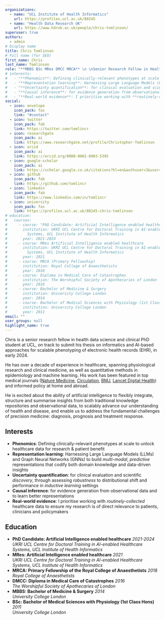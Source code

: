 ```yaml
---
organizations:
  - name: "UCL Institute of Health Informatics"
    url: https://profiles.ucl.ac.uk/80245
  - name: "Health Data Research UK"
    url: https://www.hdruk.ac.uk/people/chris-tomlinson/
superuser: true
authors:
  - admin
# Display name
title: Chris Tomlinson
# Full name (for SEO)
first_name: Chris
last_name: Tomlinson
role: "**MBBS BSc MRes DMCC MRCA** \n \nSenior Research Fellow in Health Data Science"
# interests:
#   - "**Phenomics**: Defining clinically-relevant phenotypes at scale to unlock healthcare data for research & patient benefit"
#   - "**Representation learning**: Harnessing Large Language Models (LLMs) and Graph Neural Networks (GNNs) to build *predictive* representations that codify both domain knowledge and data-driven insights"
#   - "**Uncertainty quantification**: for clinical evaluation and scientific *discovery*, through assessing robustness to distributional shift and performance in inductive learning settings"
#   - "**Causal inference**: for evidence generation from observational data and to learn better representations"
#   - "**Real-world evidence**: I prioritise working with **routinely-collected** healthcare data to ensure my research is of direct relevance to patients, clinicians and policymakers"
social:
  - icon: envelope
    icon_pack: fas
    link: "#contact"
  - icon: twitter
    icon_pack: fab
    link: https://twitter.com/tomlincr
  - icon: researchgate
    icon_pack: ai
    link: https://www.researchgate.net/profile/Christopher-Tomlinson
  - icon: orcid
    icon_pack: ai
    link: https://orcid.org/0000-0002-0903-5395
  - icon: google-scholar
    icon_pack: ai
    link: https://scholar.google.co.uk/citations?hl=en&authuser=3&user=NcKe1aEAAAAJ
  - icon: github
    icon_pack: fab
    link: https://github.com/tomlincr
  - icon: linkedin
    icon_pack: fab
    link: https://www.linkedin.com/in/tomlincr
  - icon: university
    icon_pack: fas
    link: https://profiles.ucl.ac.uk/80245-chris-tomlinson
# education:
#   courses:
#     - course: "PhD Candidate: Artificial Intelligence enabled healthcare"
#       institution: UKRI UCL Centre for Doctoral Training in AI-enabled Healthcare
#         Systems, UCL Institute of Health Informatics
#       year: 2021-2024
#     - course: MRes Artificial Intelligence enabled healthcare
#       institution: UKRI UCL Centre for Doctoral Training in AI-enabled Healthcare
#         Systems, UCL Institute of Health Informatics
#       year: 2021
#     - course: MRCA (Primary Fellowship)
#       institution: Royal College of Anaesthetists
#       year: 2018
#     - course: Diploma in Medical Care of Catastrophes
#       institution: The Worshipful Society of Apothecaries of London
#       year: 2016
#     - course: Bachelor of Medicine & Surgery
#       institution: University College London
#       year: 2014
#     - course: Bachelor of Medical Sciences with Physiology (1st Class Hons)
#       institution: University College London
#       year: 2011
email: ""
user_groups: null
highlight_name: true
---
```


Chris is a senior research fellow in health data science and clinical PhD student at UCL, on track to submit his thesis on informatics and AI-based approaches for scalable phenotyping of electronic health records (EHR), in early 2024.  

He has over a decade of experience in healthcare, spanning physiological research and clinical medicine, as well as quantitative methods in epidemiology and machine learning. His work has been featured in top medical journals ([Nature Medicine](https://doi.org/10.1038/s41591-022-02158-7), [Circulation](https://doi.org/10.1161/CIRCULATIONAHA.122.060785), [BMJ](https://doi.org/10.1136/bmj-2022-073639), [Lancet Digital Health](https://doi.org/10.1016/S2589-7500%2822%2900091-7)) and informed policy at home and abroad.  

He is excited about the ability of artificial intelligence to flexibly integrate, structure and summarise insights from both traditional knowledge repositories and observational data, to scalably advance our understanding of health and disease, and enable us to address the fundamental challenges of precision medicine: diagnosis, prognosis and treatment response.  
  
## Interests

* **Phenomics**: Defining clinically-relevant phenotypes at scale to unlock healthcare data for research & patient benefit
* **Representation learning**: Harnessing Large Language Models (LLMs) and Graph Neural Networks (GNNs) to build *multi-modal*, *predictive* representations that codify both domain knowledge and data-driven insights
* **Uncertainty quantification**: for clinical evaluation and scientific *discovery*, through assessing *robustness* to distributional shift and performance in *inductive learning* settings
* **Causal inference**: for evidence generation from observational data and to learn better representations
* **Real-world evidence**: I prioritise working with *routinely-collected* healthcare data to ensure my research is of direct relevance to patients, clinicians and policymakers

## Education

* **PhD Candidate: Artificial Intelligence enabled healthcare** *2021-2024*  
  *UKRI UCL Centre for Doctoral Training in AI-enabled Healthcare Systems, UCL Institute of Health Informatics*
* **MRes: Artificial Intelligence enabled healthcare** *2021*  
  *UKRI UCL Centre for Doctoral Training in AI-enabled Healthcare Systems, UCL Institute of Health Informatics*
* **MRCA: Primary Fellowship of the Royal College of Anaesthetists** *2018*  
  *Royal College of Anaesthetists*
* **DMCC: Diploma in Medical Care of Catastrophes** *2016*  
  *The Worshipful Society of Apothecaries of London*
* **MBBS: Bachelor of Medicine & Surgery** *2014*  
  *University College London*
* **BSc: Bachelor of Medical Sciences with Physiology (1st Class Hons)** *2011*  
  *University College London*
